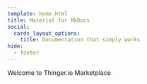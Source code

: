 ```yaml
---
template: home.html
title: Material for MkDocs
social:
  cards_layout_options:
    title: Documentation that simply works
hide:
  - footer
---
```


Welcome to Thinger.io Marketplace
